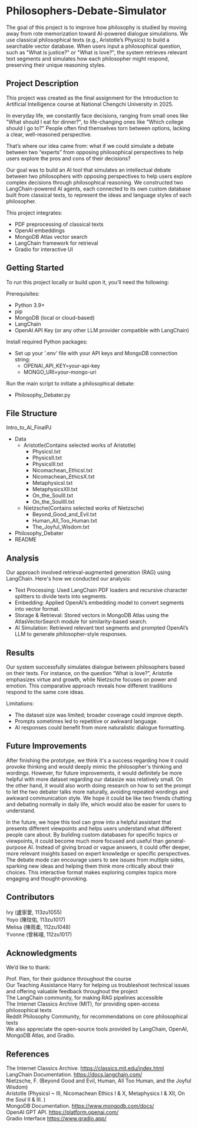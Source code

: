 # Philosophers-Debate-Simulator
The goal of this project is to improve how philosophy is studied by moving away from rote memorization toward AI-powered dialogue simulations.
We use classical philosophical texts (e.g., Aristotle’s Physics) to build a searchable vector database.
When users input a philosophical question, such as "What is justice?" or "What is love?", the system retrieves relevant text segments and simulates how each philosopher might respond, preserving their unique reasoning styles.

## Project Description

This project was created as the final assignment for the Introduction to Artificial Intelligence course at National Chengchi University in 2025.

In everyday life, we constantly face decisions, ranging from small ones like "What should I eat for dinner?", to life-changing ones like "Which college should I go to?" People often find themselves torn between options, lacking a clear, well-reasoned perspective.

That’s where our idea came from: what if we could simulate a debate between two “experts” from opposing philosophical perspectives to help users explore the pros and cons of their decisions?

Our goal was to build an AI tool that simulates an intellectual debate between two philosophers with opposing perspectives to help users explore complex decisions through philosophical reasoning. We constructed two LangChain-powered AI agents, each connected to its own custom database built from classical texts, to represent the ideas and language styles of each philosopher.

This project integrates:
 * PDF preprocessing of classical texts
 * OpenAI embeddings
 * MongoDB Atlas vector search
 * LangChain framework for retrieval
 * Gradio for interactive UI

## Getting Started

To run this project locally or build upon it, you’ll need the following:

Prerequisites: 
* Python 3.9+
* pip
* MongoDB (local or cloud-based)
* LangChain
* OpenAI API Key (or any other LLM provider compatible with LangChain)

Install required Python packages:
* Set up your '.env' file with your API keys and MongoDB connection string:
   * OPENAI_API_KEY=your-api-key
   * MONGO_URI=your-mongo-uri

Run the main script to initiate a philosophical debate:
* Philosophy_Debater.py

## File Structure

Intro_to_AI_FinalPJ 
* Data
  * Aristotle(Contains selected works of Aristotle)
    * PhysicsI.txt
    * PhysicsII.txt
    * PhysicsIII.txt
    * Nicomachean_EthicsI.txt
    * Nicomachean_EthicsX.txt
    * MetaphysicsI.txt
    * MetaphysicsXII.txt
    * On_the_SoulII.txt
    * On_the_SoulIII.txt
  * Nietzsche(Contains selected works of Nietzsche)
    * Beyond_Good_and_Evil.txt
    * Human_All_Too_Human.txt
    * The_Joyful_Wisdom.txt
* Philosophy_Debater
* README


## Analysis

Our approach involved retrieval-augmented generation (RAG) using LangChain. Here's how we conducted our analysis:

 * Text Processing: Used LangChain PDF loaders and recursive character splitters to divide texts into segments.
 * Embedding: Applied OpenAI’s embedding model to convert segments into vector format.
 * Storage & Retrieval: Stored vectors in MongoDB Atlas using the AtlasVectorSearch module for similarity-based search.
 * AI Simulation: Retrieved relevant text segments and prompted OpenAI’s LLM to generate philosopher-style responses.

## Results

Our system successfully simulates dialogue between philosophers based on their texts.
For instance, on the question “What is love?”, Aristotle emphasizes virtue and growth, while Nietzsche focuses on power and emotion.
This comparative approach reveals how different traditions respond to the same core ideas.

Limitations:
 * The dataset size was limited; broader coverage could improve depth.
 * Prompts sometimes led to repetitive or awkward language.
 * AI responses could benefit from more naturalistic dialogue formatting.

## Future Improvements
After finishing the prototype, we think it's a success regarding how it could provoke thinking and would deeply mimic the philosopher's thinking and wordings. However, for future improvements, it would definitely be more helpful with more dataset regarding our datasize was relatively small. On the other hand, it would also worth doing research on how to set the prompt to let the two debater talks more naturally, avoiding repeated wordings and awkward communication style. We hope it could be like two friends chatting and debating normally in daily life, which would also be easier for users to understand. 

In the future, we hope this tool can grow into a helpful assistant that presents different viewpoints and helps users understand what different people care about. By building custom databases for specific topics or viewpoints, it could become much more focused and useful than general-purpose AI. Instead of giving broad or vague answers, it could offer deeper, more relevant insights based on expert knowledge or specific perspectives. The debate mode can encourage users to see issues from multiple sides, sparking new ideas and helping them think more critically about their choices. This interactive format makes exploring complex topics more engaging and thought-provoking. 

## Contributors

Ivy (盧家愛, 113zu1055)   
Yoyo (陳玟佑, 113zu1017)   
Melisa (陳雨柔, 112zu1048)   
Yvonne (曾秭翊, 112zu1017)   

## Acknowledgments

We’d like to thank:

Prof. Pien, for their guidance throughout the course  
Our Teaching Assistance Harry for helping us troubleshoot technical issues and offering valuable feedback throughout the project  
The LangChain community, for making RAG pipelines accessible  
The Internet Classics Archive (MIT), for providing open-access philosophical texts  
Reddit Philosophy Community, for recommendations on core philosophical texts  
We also appreciate the open-source tools provided by LangChain, OpenAI, MongoDB Atlas, and Gradio.

## References

The Internet Classics Archive. https://classics.mit.edu/index.html   
LangChain Documentation. https://docs.langchain.com/   
Nietzsche, F. (Beyond Good and Evil, Human, All Too Human, and the Joyful Wisdom)   
Aristotle (PhysicsI ~ III, Nicomachean Ethics I & X, Metaphysics I & XII, On the Soul II & III. )   
MongoDB Documentation. https://www.mongodb.com/docs/   
OpenAI GPT API. https://platform.openai.com/  
Gradio Interface https://www.gradio.app/
